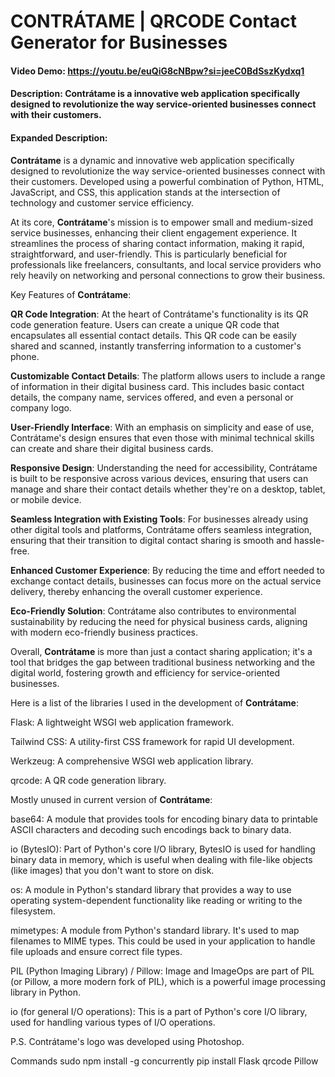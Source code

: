 # CONTRÁTAME | QRCODE Contact Generator for Businesses
#### Video Demo: https://youtu.be/euQiG8cNBpw?si=jeeC0BdSszKydxq1
#### Description: **Contrátame** is a innovative web application specifically designed to revolutionize the way service-oriented businesses connect with their customers.
#### Expanded Description:
**Contrátame** is a dynamic and innovative web application specifically designed to revolutionize the way service-oriented businesses connect with their customers. Developed using a powerful combination of Python, HTML, JavaScript, and CSS, this application stands at the intersection of technology and customer service efficiency.

At its core, **Contrátame**'s mission is to empower small and medium-sized service businesses, enhancing their client engagement experience. It streamlines the process of sharing contact information, making it rapid, straightforward, and user-friendly. This is particularly beneficial for professionals like freelancers, consultants, and local service providers who rely heavily on networking and personal connections to grow their business.

Key Features of **Contrátame**:

**QR Code Integration**: At the heart of Contrátame's functionality is its QR code generation feature. Users can create a unique QR code that encapsulates all essential contact details. This QR code can be easily shared and scanned, instantly transferring information to a customer's phone.

**Customizable Contact Details**: The platform allows users to include a range of information in their digital business card. This includes basic contact details, the company name, services offered, and even a personal or company logo.

**User-Friendly Interface**: With an emphasis on simplicity and ease of use, Contrátame's design ensures that even those with minimal technical skills can create and share their digital business cards.

**Responsive Design**: Understanding the need for accessibility, Contrátame is built to be responsive across various devices, ensuring that users can manage and share their contact details whether they're on a desktop, tablet, or mobile device.

**Seamless Integration with Existing Tools**: For businesses already using other digital tools and platforms, Contrátame offers seamless integration, ensuring that their transition to digital contact sharing is smooth and hassle-free.

**Enhanced Customer Experience**: By reducing the time and effort needed to exchange contact details, businesses can focus more on the actual service delivery, thereby enhancing the overall customer experience.

**Eco-Friendly Solution**: Contrátame also contributes to environmental sustainability by reducing the need for physical business cards, aligning with modern eco-friendly business practices.

Overall, **Contrátame** is more than just a contact sharing application; it's a tool that bridges the gap between traditional business networking and the digital world, fostering growth and efficiency for service-oriented businesses.

Here is a list of the libraries I used in the development of **Contrátame**:

Flask: A lightweight WSGI web application framework.

Tailwind CSS: A utility-first CSS framework for rapid UI development.

Werkzeug: A comprehensive WSGI web application library.

qrcode: A QR code generation library.

Mostly unused in current version of **Contrátame**:

base64: A module that provides tools for encoding binary data to printable ASCII characters and decoding such encodings back to binary data.

io (BytesIO): Part of Python's core I/O library, BytesIO is used for handling binary data in memory, which is useful when dealing with file-like objects (like images) that you don't want to store on disk.

os: A module in Python's standard library that provides a way to use operating system-dependent functionality like reading or writing to the filesystem.

mimetypes: A module from Python's standard library. It's used to map filenames to MIME types. This could be used in your application to handle file uploads and ensure correct file types.

PIL (Python Imaging Library) / Pillow: Image and ImageOps are part of PIL (or Pillow, a more modern fork of PIL), which is a powerful image processing library in Python.

io (for general I/O operations): This is a part of Python's core I/O library, used for handling various types of I/O operations.


P.S. Contrátame's logo was developed using Photoshop.


Commands
sudo npm install -g concurrently
pip install Flask qrcode Pillow

